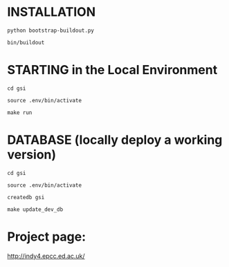 # INSTALLATION


`python bootstrap-buildout.py`

`bin/buildout`

# STARTING in the Local Environment


`cd gsi`

`source .env/bin/activate`

`make run`

# DATABASE (locally deploy a working version)


`cd gsi`

`source .env/bin/activate`

`createdb gsi`

`make update_dev_db`





# Project page:

http://indy4.epcc.ed.ac.uk/
